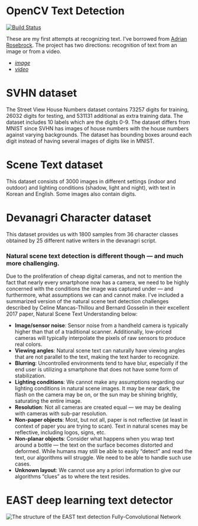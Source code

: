 # OpenCV Text Detection

[![Build Status](https://travis-ci.com/mishaelaaa/opencv-text-detection.svg?token=wspsaqLEAFcDhxFbHWvQ&branch=master)](https://travis-ci.com/mishaelaaa/opencv-text-detection)

These are my first attempts at recognizing text. I've borrowed from [Adrian Rosebrock](https://www.pyimagesearch.com/author/adrian/). 
The project has two directions: recognition of text from an image or from a video.
  - *[image](https://github.com/mishaelaaa/opencv-text-detection/blob/master/opencv-text-detection/text_detection.py)*
  - *[video](https://github.com/mishaelaaa/opencv-text-detection/blob/master/opencv-text-detection/text_detection_video.py)*
  
# SVHN dataset

The Street View House Numbers dataset contains 73257 digits for training, 26032 digits for testing, and 531131 additional as extra training data. The dataset includes 10 labels which are the digits 0-9. The dataset differs from MNIST since SVHN has images of house numbers with the house numbers against varying backgrounds. The dataset has bounding boxes around each digit instead of having several images of digits like in MNIST.

# Scene Text dataset
This dataset consists of 3000 images in different settings (indoor and outdoor) and lighting conditions (shadow, light and night),  with text in Korean and English. Some images also contain digits.

# Devanagri Character dataset
This dataset provides us with 1800 samples from 36 character classes obtained by 25 different native writers in the devanagri script.

### Natural scene text detection is different though — and much more challenging.

Due to the proliferation of cheap digital cameras, and not to mention the fact that nearly every smartphone now has a camera, we need to be highly concerned with the conditions the image was captured under — and furthermore, what assumptions we can and cannot make. I’ve included a summarized version of the natural scene text detection challenges described by Celine Mancas-Thillou and Bernard Gosselin in their excellent 2017 paper, Natural Scene Text Understanding below:

* **Image/sensor noise**: Sensor noise from a handheld camera is typically higher than that of a traditional scanner. Additionally, low-priced cameras will typically interpolate the pixels of raw sensors to produce real colors.
* **Viewing angles**: Natural scene text can naturally have viewing angles that are not parallel to the text, making the text harder to recognize.
* **Blurring**: Uncontrolled environments tend to have blur, especially if the end user is utilizing a smartphone that does not have some form of stabilization.
* **Lighting conditions**: We cannot make any assumptions regarding our lighting conditions in natural scene images. It may be near dark, the flash on the camera may be on, or the sun may be shining brightly, saturating the entire image.
* **Resolution**: Not all cameras are created equal — we may be dealing with cameras with sub-par resolution.
* **Non-paper objects**: Most, but not all, paper is not reflective (at least in context of paper you are trying to scan). Text in natural scenes may be reflective, including logos, signs, etc.
* **Non-planar objects**: Consider what happens when you wrap text around a bottle — the text on the surface becomes distorted and deformed. While humans may still be able to easily “detect” and read the text, our algorithms will struggle. We need to be able to handle such use cases.
* **Unknown layout**: We cannot use any a priori information to give our algorithms “clues” as to where the text resides.

#  EAST deep learning text detector
![The structure of the EAST text detection Fully-Convolutional Network][image]

[image]: https://github.com/mishaelaaa/opencv-text-detection/blob/master/opencv-text-detection/images/opencv_text_detection_east.jpg "opencv text detection east" 

